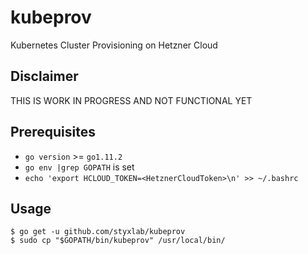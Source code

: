 # kubeprov
Kubernetes Cluster Provisioning on Hetzner Cloud

## Disclaimer 
THIS IS WORK IN PROGRESS AND NOT FUNCTIONAL YET

## Prerequisites

- `go version` >= `go1.11.2`
- `go env |grep GOPATH` is set
- `echo 'export HCLOUD_TOKEN=<HetznerCloudToken>\n' >> ~/.bashrc`

## Usage

```
$ go get -u github.com/styxlab/kubeprov
$ sudo cp "$GOPATH/bin/kubeprov" /usr/local/bin/
```




